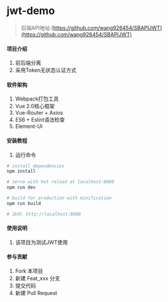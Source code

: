 # jwt-demo

> 后端API地址:[https://github.com/wang926454/SBAPIJWT](https://github.com/wang926454/SBAPIJWT)

#### 项目介绍

1. 前后端分离
2. 采用Token无状态认证方式

#### 软件架构

1. Webpack打包工具
2. Vue 2.0核心框架
3. Vue-Router + Axios
4. ES6 + Eslint语法检查
5. Element-UI

#### 安装教程

1. 运行命令
``` bash
# install dependencies
npm install

# serve with hot reload at localhost:8080
npm run dev

# build for production with minification
npm run build

# 访问: http://localhost:8088
```

#### 使用说明

1. 该项目为测试JWT使用

#### 参与贡献

1. Fork 本项目
2. 新建 Feat_xxx 分支
3. 提交代码
4. 新建 Pull Request